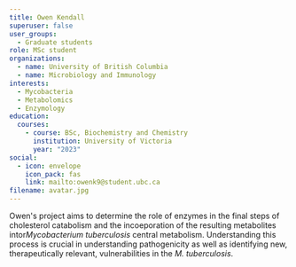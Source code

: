 ```yaml
---
title: Owen Kendall
superuser: false
user_groups:
  - Graduate students
role: MSc student
organizations:
  - name: University of British Columbia
  - name: Microbiology and Immunology
interests:
  - Mycobacteria
  - Metabolomics
  - Enzymology
education:
  courses:
    - course: BSc, Biochemistry and Chemistry
      institution: University of Victoria
      year: "2023"
social:
  - icon: envelope
    icon_pack: fas
    link: mailto:owenk9@student.ubc.ca
filename: avatar.jpg
---
```

O﻿wen's project aims to determine the role of enzymes in the final steps of cholesterol catabolism and the incoeporation of the resulting metabolites intor*Mycobacterium tuberculosis* central metabolism. Understanding this process is crucial in understanding pathogenicity as well as identifying new, therapeutically relevant, vulnerabilities in the *M. tuberculosis*.
